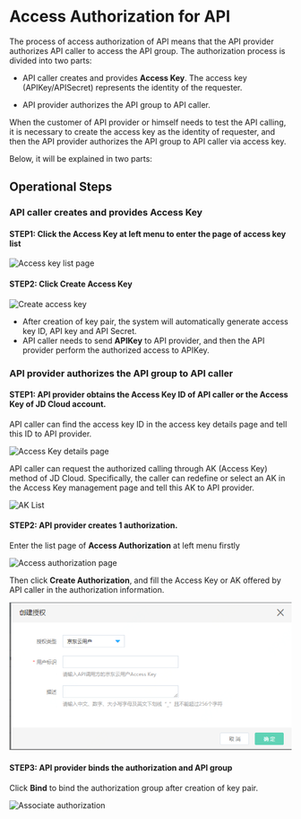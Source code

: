 # Access Authorization for API

The process of access authorization of API means that the API provider authorizes API caller to access the API group. The authorization process is divided into two parts:

- API caller creates and provides **Access Key**. The access key (APIKey/APISecret) represents the identity of the requester.

- API provider authorizes the API group to API caller.

When the customer of API provider or himself needs to test the API calling, it is necessary to create the access key as the identity of requester, and then the API provider authorizes the API group to API caller via access key.

Below, it will be explained in two parts:


## Operational Steps
### API caller creates and provides **Access Key** 
#### STEP1: Click the **Access Key** at left menu to enter the page of access key list

![Access key list page ](https://github.com/jdcloudcom/en/blob/edit/image/Internet-Middleware/API-Gateway/fwmy-list.png)

#### STEP2: Click **Create Access Key**

![Create access key](https://github.com/jdcloudcom/en/blob/edit/image/Internet-Middleware/API-Gateway/fwmy-add.png)

- After creation of key pair, the system will automatically generate access key ID, API key and API Secret.
- API caller needs to send **APIKey** to API provider, and then the API provider perform the authorized access to APIKey.


### API provider authorizes the API group to API caller

#### STEP1: API provider obtains the Access Key ID of API caller or the Access Key of JD Cloud account.

API caller can find the access key ID in the access key details page and tell this ID to API provider.


![Access Key details page](https://github.com/jdcloudcom/en/blob/edit/image/Internet-Middleware/API-Gateway/fwmy-xqy.png)
 
 
 API caller can request the authorized calling through AK (Access Key) method of JD Cloud. Specifically, the caller can redefine or select an AK in the Access Key management page and tell this AK to API provider.

![AK List](https://github.com/jdcloudcom/en/blob/edit/image/Internet-Middleware/API-Gateway/AK-list.png)
 

 
#### STEP2: API provider creates 1 authorization.

Enter the list page of **Access Authorization** at left menu firstly

![Access authorization page](https://github.com/jdcloudcom/cn/blob/edit/image/Internet-Middleware/API-Gateway/fwsq-list.png)

Then click **Create Authorization**, and fill the Access Key or AK offered by API caller in the authorization information.

![Create authorization](https://github.com/jdcloudcom/cn/blob/edit/image/Internet-Middleware/API-Gateway/fwsq-add.png)


#### STEP3: API provider binds the authorization and API group

Click **Bind** to bind the authorization group after creation of key pair.

![Associate authorization](https://github.com/jdcloudcom/cn/blob/edit/image/Internet-Middleware/API-Gateway/fwsq-bd.png)



  
